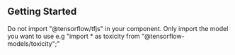 ## Getting Started

Do not import "@tensorflow/tfjs" in your component. Only import the model you want to use e.g "import * as toxicity from "@tensorflow-models/toxicity";"